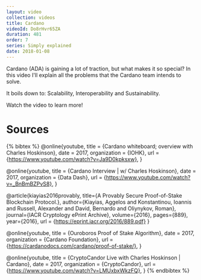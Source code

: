```yaml
---
layout: video
collection: videos
title: Cardano
videoId: Do8rHvr65ZA
duration: 481
order: 7
series: Simply explained
date: 2018-01-08
---
```


Cardano (ADA) is gaining a lot of traction, but what makes it so special? In this video I'll explain all the problems that the Cardano team intends to solve.

It boils down to: Scalability, Interoperability and Sustainability.

Watch the video to learn more!

# Sources

{% bibtex %}
@online{youtube,
    title = {Cardano whiteboard; overview with Charles Hoskinson},
    date = 2017,
    organization = {IOHK},
    url = {https://www.youtube.com/watch?v=Ja9D0kpksxw},
}

@online{youtube,
    title = {Cardano Interview | w/ Charles Hoskinson},
    date = 2017,
    organization = {Data Dash},
    url = {https://www.youtube.com/watch?v=_BnBmBZPvS8},
}

@article{kiayias2016provably,
  title={A Provably Secure Proof-of-Stake Blockchain Protocol.},
  author={Kiayias, Aggelos and Konstantinou, Ioannis and Russell, Alexander and David, Bernardo and Oliynykov, Roman},
  journal={IACR Cryptology ePrint Archive},
  volume={2016},
  pages={889},
  year={2016},
  url = {https://eprint.iacr.org/2016/889.pdf}
}

@online{youtube,
    title = {Ouroboros Proof of Stake Algorithm},
    date = 2017,
    organization = {Cardano Foundation},
    url = {https://cardanodocs.com/cardano/proof-of-stake/},
}

@online{youtube,
    title = {CryptoCandor Live with Charles Hoskinson | Cardano},
    date = 2017,
    organization = {CryptoCandor},
    url = {https://www.youtube.com/watch?v=LMUxbxWkzFQ},
}
{% endbibtex %}